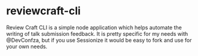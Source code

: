 # reviewcraft-cli
Review Craft CLI is a simple node application which helps automate the writing of talk submission feedback. It is pretty specific for my needs with @DevConfza, but if you use Sessionize it would be easy to fork and use for your own needs.
